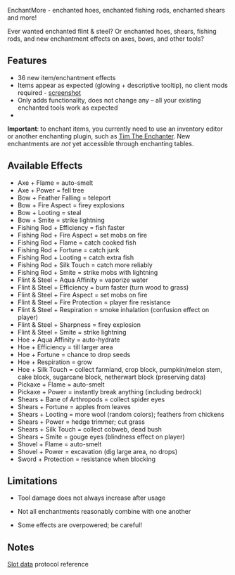 EnchantMore - enchanted hoes, enchanted fishing rods, enchanted shears and more!

Ever wanted enchanted flint & steel? Or enchanted hoes, shears, fishing rods,
and new enchantment effects on axes, bows, and other tools?

## Features
* 36 new item/enchantment effects
* Items appear as expected (glowing + descriptive tooltip), no client mods required - [screenshot](http://imgur.com/BNqBi)
* Only adds functionality, does not change any – all your existing enchanted tools work as expected
* 

**Important**: to enchant items, you currently need to use an inventory editor or another enchanting plugin,
such as [Tim The Enchanter](http://dev.bukkit.org/server-mods/enchanter/). New enchantments are *not* yet 
accessible through enchanting tables.


## Available Effects
* Axe + Flame = auto-smelt
* Axe + Power = fell tree
* Bow + Feather Falling = teleport
* Bow + Fire Aspect = firey explosions
* Bow + Looting = steal 
* Bow + Smite = strike lightning
* Fishing Rod + Efficiency = fish faster
* Fishing Rod + Fire Aspect = set mobs on fire
* Fishing Rod + Flame = catch cooked fish
* Fishing Rod + Fortune = catch junk
* Fishing Rod + Looting = catch extra fish
* Fishing Rod + Silk Touch = catch more reliably
* Fishing Rod + Smite = strike mobs with lightning
* Flint & Steel + Aqua Affinity = vaporize water
* Flint & Steel + Efficiency = burn faster (turn wood to grass)
* Flint & Steel + Fire Aspect = set mobs on fire
* Flint & Steel + Fire Protection = player fire resistance
* Flint & Steel + Respiration = smoke inhalation (confusion effect on player)
* Flint & Steel + Sharpness = firey explosion
* Flint & Steel + Smite = strike lightning
* Hoe + Aqua Affinity = auto-hydrate
* Hoe + Efficiency = till larger area
* Hoe + Fortune = chance to drop seeds
* Hoe + Respiration = grow
* Hoe + Silk Touch = collect farmland, crop block, pumpkin/melon stem, cake block, sugarcane block, netherwart block (preserving data)
* Pickaxe + Flame = auto-smelt
* Pickaxe + Power = instantly break anything (including bedrock)
* Shears + Bane of Arthropods = collect spider eyes
* Shears + Fortune = apples from leaves
* Shears + Looting = more wool (random colors); feathers from chickens
* Shears + Power = hedge trimmer; cut grass
* Shears + Silk Touch = collect cobweb, dead bush
* Shears + Smite = gouge eyes (blindness effect on player)
* Shovel + Flame = auto-smelt
* Shovel + Power = excavation (dig large area, no drops)
* Sword + Protection = resistance when blocking 

## Limitations
* Tool damage does not always increase after usage

* Not all enchantments reasonably combine with one another

* Some effects are overpowered; be careful!

## Notes
[Slot data](http://wiki.vg/Slot\_Data) protocol reference


